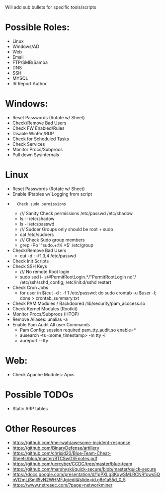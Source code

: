 Will add sub bullets for specific tools/scripts

# Possible Roles:
-	Linux
-	Windows/AD
-	Web
-	Email
-	FTP/SMB/Samba
-	DNS
-	SSH
-	MYSQL
- IR Report Author 

# Windows:
-	Reset Passwords (Rotate w/ Sheet)
-	Check/Remove Bad Users
-	Check FW Enabled/Rules
-	Disable WinRm/RDP
-	Check for Scheduled Tasks
-	Check Services
-	Monitor Procs/Subprocs
-	Pull down Sysinternals

# Linux
-	Reset Passwords (Rotate w/ Sheet)
-	Enable IPtables w/ Logging from script
-       Check sudo permissions
     - /// Sanity Check permissions /etc/passwd /etc/shadow
     - ls -l /etc/shadow
     - ls -l /etc/passwd
     -  /// Sudoer Groups only should be root + sudo
     -  cat /etc/sudoers
     -  /// Check Sudo group members
     - grep -Po '^sudo.+:\K.*$' /etc/group
-	Check/Remove Bad Users
     - cut -d : -f1,3,4 /etc/passwd
-	Check Init Scripts
-	Check SSH Keys
     - /// No remote Root login
     - sudo sed i- s/#PermitRootLogin.*/"PermitRootLogin no"/ /etc/ssh/sshd_config; /etc/init.d/sshd restart
-	Check Cron Jobs
     - for user in $(cut -d : -f 1 /etc/passwd; do sudo crontab -u $user -l; done > crontab_summary.txt
-	Check PAM Modules / Backdoored /lib/security/pam_acccess.so
-	Check Kernel Modules (Rootkit)
- Monitor Procs/Subprocs (HTOP)
- Remove Aliases: unalias -a
-	Enable Pam Audit All user Commands
     - Pam Config: session    required     pam_tty_audit.so enable=*
     - ausearch -ts <some_timestamp> -m tty -i
     -   aureport --tty

# Web:
-	Check Apache Modules: Apxs

# Possible TODOs
-	Static ARP tables	

# Other Resources

- https://github.com/meirwah/awesome-incident-response
- https://github.com/BinaryDefense/artillery
- https://github.com/chrisjd20/Blue-Team-Cheat-Sheets/blob/master/BTCSwGSEnotes.pdf
- https://github.com/ucrcyber/CCDC/tree/master/blue-team
- https://github.com/marshyski/quick-secure/blob/master/quick-secure
- https://docs.google.com/presentation/d/1pPXLg3KqwSMLRCNRfows5QnVI2mLjSmll5vN2WHMFJg/edit#slide=id.g8e1a55d_0_5
- https://www.netresec.com/?page=networkminer
